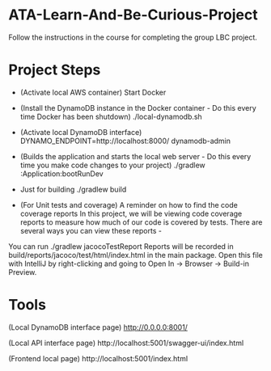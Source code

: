 # ATA-Learn-And-Be-Curious-Project

Follow the instructions in the course for completing the group LBC project.


Project Steps
==========

* (Activate local AWS container)
  Start Docker

* (Install the DynamoDB instance in the Docker container - Do this every time Docker has been shutdown)
  ./local-dynamodb.sh

* (Activate local DynamoDB interface)
  DYNAMO_ENDPOINT=http://localhost:8000/ dynamodb-admin

* (Builds the application and starts the local web server - Do this every time you make code changes to your project)
  ./gradlew :Application:bootRunDev

* Just for building
  ./gradlew build

* (For Unit tests and coverage) A reminder on how to find the code coverage reports
  In this project, we will be viewing code coverage reports to measure how much of our code is covered by tests. There are several ways you can view these reports -

You can run ./gradlew jacocoTestReport
Reports will be recorded in build/reports/jacoco/test/html/index.html in the main package. Open this file with IntelliJ by right-clicking and going to Open In -> Browser -> Build-in Preview.

Tools
====

(Local DynamoDB interface page)
http://0.0.0.0:8001/

(Local API interface page)
http://localhost:5001/swagger-ui/index.html

(Frontend local page)
http://localhost:5001/index.html